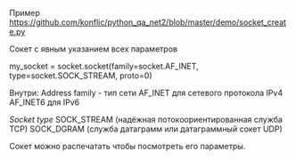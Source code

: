Пример https://github.com/konflic/python_qa_net2/blob/master/demo/socket_create.py

Сокет с явным указанием всех параметров

my_socket = socket.socket(family=socket.AF_INET, type=socket.SOCK_STREAM, proto=0)

Внутри:
Address family - тип сети
AF_INET для сетевого протокола IPv4 
AF_INET6 для IPv6 

_Socket type_ 
SOCK_STREAM (надёжная потокоориентированная служба TCP) 
SOCK_DGRAM (служба датаграмм или датаграммный сокет UDP)

Сокет можно распечатать чтобы посмотреть его параметры.